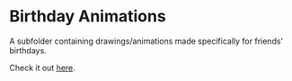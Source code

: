 # Birthday Animations
A subfolder containing drawings/animations made specifically for friends' birthdays.

Check it out [here](https://requiemofspirit.github.io/css-drawing-animation-projects/birthday-projects).
